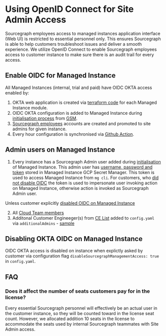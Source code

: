 # Using OpenID Connect for Site Admin Access

Sourcegraph employees access to managed instances application interface (Web UI) is restricted to essential personnel only. This ensures Sourcegraph is able to help customers troubleshoot issues and deliver a smooth experience. We utilize OpenID Connect to enable Sourcegraph employees access to customer instance to make sure there is an audit trail for every access.

## Enable OIDC for Managed Instance

All Managed Instances (internal, trial and paid) have OIDC OKTA access enabled by:

1. OKTA web application is created via [terraform code](https://github.com/sourcegraph/deploy-sourcegraph-managed/blob/main/modules/terraform-managed-instance-new/security.tf#L13) for each Managed Instance module.
2. OIDC OKTA configuration is added to Managed Instance during [initialisation process](https://github.com/sourcegraph/deploy-sourcegraph-managed/blob/main/.github/workflows/mi_create.yml#L179) from [GSM](https://github.com/sourcegraph/deploy-sourcegraph-managed/blob/main/modules/terraform-managed-instance-new/security.tf#L32).
3. [Sourcegraph employees](#admin-users-on-managed-instance) accounts are created and promoted to site admins for given instance.
4. Every hour configuration is synchronised via [Github Action](https://github.com/sourcegraph/deploy-sourcegraph-managed/blob/main/.github/workflows/sync_instance_config.yml#L71).

## Admin users on Managed Instance

1. Every instance has a Sourcegraph Admin user added during [initialisation](https://github.com/sourcegraph/deploy-sourcegraph-managed/blob/7e9066e537b02feb6013585d443fc27514b71a71/util/cmd/mg_init_instance.go#L51) of Managed Instance. This admin user has [username, password and token](https://github.com/sourcegraph/deploy-sourcegraph-managed/blob/36db9bb65ec72ffa470752461b82c6999c00b969/util/pkg/config/config.go#L47) stored in Managed Instance GCP Secret Manager. This token is used to access Managed Instance from `mg cli`. For customers, who [did not disable OIDC](#disabling-okta-oidc-on-managed-instance) the token is used to impersonate user invoking action on Managed Instance, otherwise action is invoked as Sourcegraph Admin user.

Unless customer explicitly [disabled OIDC on Managed Instance](#disabling-okta-oidc-on-managed-instance)

2. All [Cloud Team members](https://github.com/sourcegraph/infrastructure/blob/main/security/managed-instance-okta/variables.tf#L1)
3. Additonal Customer Engineeger(s) from [CE List](https://github.com/sourcegraph/infrastructure/blob/main/security/managed-instance-okta/variables.tf#L13) added to `config.yaml` via `additionalAdmins` - [sample](https://github.com/sourcegraph/deploy-sourcegraph-managed/blob/7e9066e537b02feb6013585d443fc27514b71a71/addepar/config.yaml#L5)

## Disabling OKTA OIDC on Managed Instance

OIDC OKTA access is disabled on instance when explictly asked by customer via configuration flag `disableSourcegraphManagementAccess: true` in `config.yaml`.

## FAQ

### Does it affect the number of seats customers pay for in the license?

Every essential Sourcegraph personnel will effectively be an actual user in the customer instance, so they will be counted toward in the license seat count. However, we allocated addition 10 seats in the license to accommodate the seats used by internal Sourcegraph teammates with Site Admin access.

